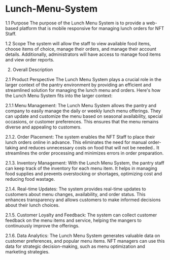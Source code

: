 # Lunch-Menu-System

1.1 Purpose
The purpose of the Lunch Menu System is to provide a web-based platform that is mobile responsive for managing lunch orders for NFT Staff.

1.2 Scope
The system will allow the staff to view available food items, choose items of choice, manage their orders, and manage their account details. Additionally, administrators will have access to manage food items and view order reports.

2. Overall Description

2.1 Product Perspective
The Lunch Menu System plays a crucial role in the larger context of the pantry environment by providing an efficient and streamlined solution for managing the lunch menu and orders. Here's how the Lunch Menu System fits into the larger context:

2.1.1 Menu Management: 
The Lunch Menu System allows the pantry and company to easily manage the daily or weekly lunch menu offerings. They can update and customize the menu based on seasonal availability, special occasions, or customer preferences. This ensures that the menu remains diverse and appealing to customers. 

2.1.2. Order Placement: 
The system enables the NFT Staff to place their lunch orders online in advance. This eliminates the need for manual order-taking and reduces unnecessary costs on food that will not be needed.. It streamlines the order processing and minimizes errors in order preparation.

2.1.3. Inventory Management: 
With the Lunch Menu System, the pantry staff can keep track of the inventory for each menu item. It helps in managing food supplies and prevents overstocking or shortages, optimizing cost and reducing food wastage.

2.1.4. Real-time Updates: 
The system provides real-time updates to customers about menu changes, availability, and order status. This enhances transparency and allows customers to make informed decisions about their lunch choices.

2.1.5. Customer Loyalty and Feedback: 
The system can collect customer feedback on the menu items and service, helping the mangers to continuously improve the offerings.

2.1.6. Data Analytics: 
The Lunch Menu System generates valuable data on customer preferences, and popular menu items. NFT managers can use this data for strategic decision-making, such as menu optimization and marketing strategies.
